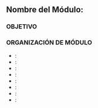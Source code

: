 ## Nombre del Módulo: 

### OBJETIVO 


### ORGANIZACIÓN DE MÓDULO 
 
 - [](Sesion-01):
 - [](Sesion-02): 
 - [](Sesion-03): 
 - [](Sesion-04): 
 - [](Sesion-05): 
 - [](Sesion-06):
 - [](Sesion-07): 
 - [](Sesion-08): 

